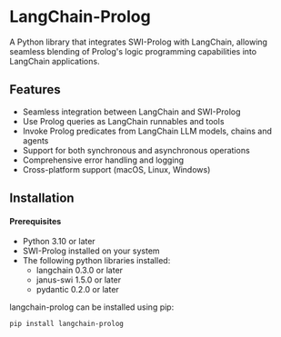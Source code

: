 # LangChain-Prolog

A Python library that integrates SWI-Prolog with LangChain, allowing seamless
blending of Prolog's logic programming capabilities into LangChain applications.


## Features

- Seamless integration between LangChain and SWI-Prolog
- Use Prolog queries as LangChain runnables and tools
- Invoke Prolog predicates from LangChain LLM models, chains and agents
- Support for both synchronous and asynchronous operations
- Comprehensive error handling and logging
- Cross-platform support (macOS, Linux, Windows)

## Installation

#### Prerequisites

- Python 3.10 or later
- SWI-Prolog installed on your system
- The following python libraries installed:
    - langchain 0.3.0 or later
    - janus-swi 1.5.0 or later
    - pydantic 0.2.0 or later

langchain-prolog can be installed using pip:
```bash
pip install langchain-prolog
```

